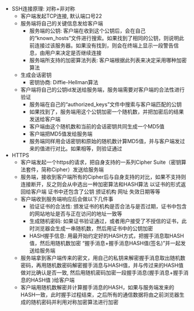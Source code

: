 - SSH连接原理: 对称+非对称
    - 客户端发起TCP连接, 默认端口号22
    - 服务端将自己的关键信息发给客户端
        - 服务端的公钥: 客户端在收到这个公钥后，会在自己的“known_hosts”文件进行搜索。如果找到了相同的公钥，则说明此前连接过该服务器。如果没有找到，则会在终端上显示一段警告信息，由用户来决定是否继续连接
        - 服务端所支持的加密算法列表: 客户端根据此列表来决定采用哪种加密算法
    - 生成会话密钥
        - 密钥协商: Diffie-Hellman算法
    - 客户端将自己的公钥id发送给服务端，服务端需要对客户端的合法性进行验证
        - 服务端在自己的“authorized_keys”文件中搜索与客户端匹配的公钥
        - 如果找到了，服务端用这个公钥加密一个随机数，并把加密后的结果发送给客户端
        - 客户端由这个随机数和当前的会话密钥共同生成一个MD5值
        - 客户端把MD5值发给服务端
        - 服务端同样用会话密钥和原始的随机数计算MD5值，并与客户端发过来的值进行对比。如果相等，则验证通过
- HTTPS
    - 客户端发起一个https的请求，把自身支持的一系列Cipher Suite（密钥算法套件，简称Cipher）发送给服务端
    - 服务端，接收到客户端所有的Cipher后与自身支持的对比，如果不支持则连接断开，反之则会从中选出一种加密算法和HASH算法
    以证书的形式返回给客户端 证书中还包含了公钥 颁证机构 网址 失效日期等等
    - 客户端收到服务端响应后会做以下几件事
        - 验证证书的合法性: 颁发证书的机构是否合法与是否过期，证书中包含的网站地址是否与正在访问的地址一致等
        - 生成随机密码: 如果证书验证通过，或者用户接受了不授信的证书，此时浏览器会生成一串随机数，然后用证书中的公钥加密
        - HASH握手信息: 用最开始约定好的HASH方式，把握手消息取HASH值，然后用随机数加密 “握手消息+握手消息HASH值(签名)”并一起发送给服务端
    - 服务端拿到客户端传来的密文，用自己的私钥来解密握手消息取出随机数密码，再用随机数密码解密握手消息与HASH值，并与传过来的HASH值做对比确认是否一致, 然后用随机密码加密一段握手消息(握手消息+握手消息的HASH值 )给客户端
    - 客户端用随机数解密并计算握手消息的HASH，如果与服务端发来的HASH一致，此时握手过程结束，之后所有的通信数据将由之前浏览器生成的随机密码并利用对称加密算法进行加密